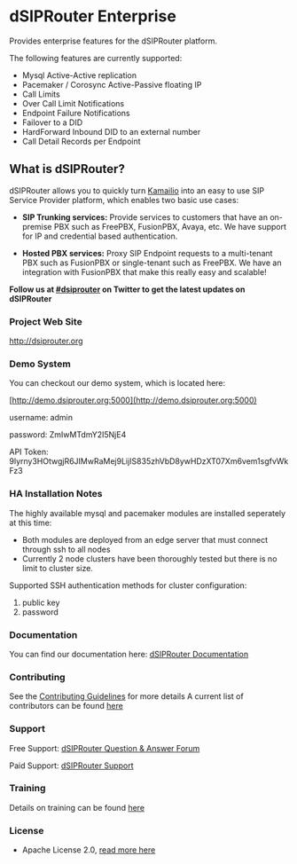 # dSIPRouter Enterprise

Provides enterprise features for the dSIPRouter platform.

The following features are currently supported:

- Mysql Active-Active replication
- Pacemaker / Corosync Active-Passive floating IP
- Call Limits
- Over Call Limit Notifications
- Endpoint Failure Notifications
- Failover to a DID
- HardForward Inbound DID to an external number
- Call Detail Records per Endpoint

## What is dSIPRouter?

dSIPRouter allows you to quickly turn [Kamailio](https://www.kamailio.org/) into an easy to use SIP Service Provider platform, which enables two basic use cases:

- **SIP Trunking services:** Provide services to customers that have an on-premise PBX such as FreePBX, FusionPBX, Avaya, etc.  We have support for IP and credential based authentication.

- **Hosted PBX services:** Proxy SIP Endpoint requests to a multi-tenant PBX such as FusionPBX or single-tenant such as FreePBX. We have an integration with FusionPBX that make this really easy and scalable!

**Follow us at [#dsiprouter](https://twitter.com/dsiprouter) on Twitter to get the latest updates on dSIPRouter**

### Project Web Site

http://dsiprouter.org

### Demo System

You can checkout our demo system, which is located here:

[http://demo.dsiprouter.org:5000](http://demo.dsiprouter.org:5000)

username: admin

password: ZmIwMTdmY2I5NjE4

API Token: 9lyrny3HOtwgjR6JIMwRaMej9LijIS835zhVbD8ywHDzXT07Xm6vem1sgfvWkFz3

### HA Installation Notes

The highly available mysql and pacemaker modules are installed seperately at this time:

- Both modules are deployed from an edge server that must connect through ssh to all nodes
- Currently 2 node clusters have been thoroughly tested but there is no limit to cluster size.

Supported SSH authentication methods for cluster configuration:

1. public key
2. password

### Documentation

You can find our documentation here: [dSIPRouter Documentation](https://dsiprouter.readthedocs.io/en/latest)

### Contributing

See the [Contributing Guidelines](CONTRIBUTING.md) for more details
A current list of contributors can be found [here](CONTRIBUTORS.md)

### Support

Free Support: [dSIPRouter Question & Answer Forum](https://groups.google.com/forum/#!forum/dsiprouter)

Paid Support: [dSIPRouter Support](http://dsiprouter.org/#fh5co-support-section)

### Training

Details on training can be found [here](https://dopensource.com/product/dsiprouter-admin-course/)

### License

* Apache License 2.0, [read more here](./LICENSE)
